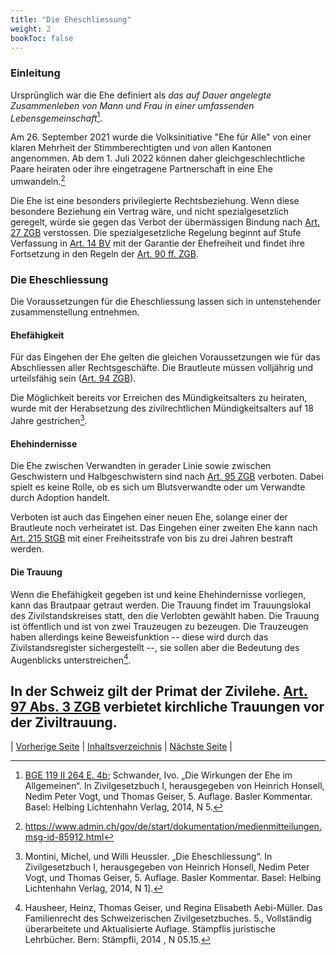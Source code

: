 ```yaml
---
title: "Die Eheschliessung"
weight: 2
bookToc: false
---
```


### Einleitung

Ursprünglich war die Ehe definiert als *das auf Dauer angelegte
Zusammenleben von Mann und Frau in 
einer umfassenden Lebensgemeinschaft*[^1].

Am 26. September 2021 wurde die Volksinitiative "Ehe für Alle" von einer
klaren Mehrheit der Stimmberechtigten und von allen Kantonen
angenommen. Ab dem 1. Juli 2022 können daher gleichgeschlechtliche Paare heiraten oder
ihre eingetragene Partnerschaft in eine Ehe umwandeln.[^20]

Die Ehe ist eine besonders privilegierte Rechtsbeziehung. Wenn diese besondere Beziehung ein
Vertrag wäre, und nicht spezialgesetzlich geregelt,
würde sie gegen das Verbot der übermässigen Bindung nach [Art. 27
ZGB](https://www.fedlex.admin.ch/eli/cc/24/233_245_233/de#art_27)
verstossen. Die spezialgesetzliche Regelung beginnt auf Stufe
Verfassung in [Art. 14 BV](https://www.fedlex.admin.ch/eli/cc/1999/404/de#art_14) mit der Garantie der Ehefreiheit und findet
ihre Fortsetzung in den Regeln der [Art. 90 ff. ZGB](https://www.fedlex.admin.ch/eli/cc/24/233_245_233/de#part_2/part_1).

### Die Eheschliessung

Die Voraussetzungen für die Eheschliessung lassen sich in untenstehender
zusammenstellung entnehmen.

#### Ehefähigkeit

Für das Eingehen der Ehe gelten die gleichen Voraussetzungen wie für das
Abschliessen aller Rechtsgeschäfte. Die Brautleute müssen volljährig und
urteilsfähig sein ([Art. 94 ZGB](https://www.fedlex.admin.ch/eli/cc/24/233_245_233/de#art_94)).

Die Möglichkeit bereits vor Erreichen des Mündigkeitsalters zu heiraten,
wurde mit der Herabsetzung des zivilrechtlichen Mündigkeitsalters auf 18
Jahre gestrichen[^3].

#### Ehehindernisse

Die Ehe zwischen Verwandten in gerader Linie sowie zwischen Geschwistern
und Halbgeschwistern sind nach [Art. 95
ZGB](https://www.fedlex.admin.ch/eli/cc/24/233_245_233/de#art_95)
verboten. Dabei spielt es
keine Rolle, ob es sich um Blutsverwandte oder um Verwandte durch
Adoption handelt.

Verboten ist auch das Eingehen einer neuen Ehe, solange einer der
Brautleute noch verheiratet ist. Das Eingehen einer zweiten Ehe kann
nach [Art. 215 StGB](https://www.fedlex.admin.ch/eli/cc/54/757_781_799/de#book_2/tit_6/lvl_d4e604) mit einer Freiheitsstrafe von bis zu drei Jahren
bestraft werden.

#### Die Trauung

Wenn die Ehefähigkeit gegeben ist und keine Ehehindernisse vorliegen,
kann das Brautpaar getraut werden. Die Trauung findet im Trauungslokal
des Zivilstandskreises statt, den die Verlobten gewählt haben. Die
Trauung ist öffentlich und ist von zwei Trauzeugen zu bezeugen. Die
Trauzeugen haben allerdings keine Beweisfunktion -- diese wird durch das
Zivilstandsregister sichergestellt --, sie sollen aber die Bedeutung des
Augenblicks unterstreichen[^5].

In der Schweiz gilt der Primat der Zivilehe. [Art. 97 Abs. 3
ZGB](https://www.fedlex.admin.ch/eli/cc/24/233_245_233/de#art_97)
verbietet kirchliche Trauungen vor der Ziviltrauung.
---

| [Vorherige Seite](verloebnis) | [Inhaltsverzeichnis](../index) |
[Nächste Seite](trauung_im_ausland) |


[^1]: [BGE 119 II 264 E. 4b](http://relevancy.bger.ch/php/clir/http/index.php?highlight_docid=atf%3A%2F%2F119-II-264%3Ade&lang=de&type=show_document#:~:text=Nach%20Art.%2054,zu%20Art.%2054); Schwander, Ivo. „Die Wirkungen der Ehe im Allgemeinen“. In Zivilgesetzbuch I, herausgegeben von Heinrich Honsell, Nedim Peter Vogt, und Thomas Geiser, 5. Auflage. Basler Kommentar. Basel: Helbing Lichtenhahn Verlag, 2014, N 5.

[^2]: Hausheer, Heinz, Thomas Geiser, und Regina Elisabeth Aebi-Müller.
    Das Familienrecht des Schweizerischen Zivilgesetzbuches. 5.,
    Vollständig überarbeitete und Aktualisierte Auflage. Stämpflis
    juristische Lehrbücher. Bern: Stämpfli, 2014 (Zitiert Familienrecht ZGB), N 05.01.

[^3]: Montini, Michel, und Willi Heussler. „Die Eheschliessung“. In Zivilgesetzbuch I, herausgegeben von Heinrich Honsell, Nedim Peter Vogt, und Thomas Geiser, 5. Auflage. Basler Kommentar. Basel: Helbing Lichtenhahn Verlag, 2014, N 1].

[^4]: Familienrecht ZGB, N 05.08.

[^5]: Hausheer, Heinz, Thomas Geiser, und Regina Elisabeth Aebi-Müller.
    Das Familienrecht des Schweizerischen Zivilgesetzbuches. 5.,
    Vollständig überarbeitete und Aktualisierte Auflage. Stämpflis
    juristische Lehrbücher. Bern: Stämpfli, 2014 , N 05.15.

[^20]: https://www.admin.ch/gov/de/start/dokumentation/medienmitteilungen.msg-id-85912.html
